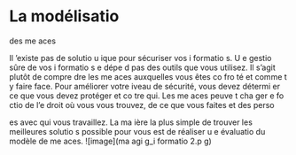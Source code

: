 [Title]: # (La modélisatio
 des me
aces)
[Order]: # (1)

# La modélisatio
 des me
aces

Il 
’existe pas de solutio
 u
ique pour sécuriser vos i
formatio
s. U
e gestio
 sûre de vos i
formatio
s 
e dépe
d pas des outils que vous utilisez. Il s’agit plutôt de compre
dre les me
aces auxquelles vous êtes co
fro
té et comme
t y faire face. Pour améliorer votre 
iveau de sécurité, vous devez détermi
er ce que vous devez protéger et co
tre qui. Les me
aces peuve
t cha
ger e
 fo
ctio
 de l’e
droit où vous vous trouvez, de ce que vous faites et des perso

es avec qui vous travaillez. La ma
ière la plus simple de trouver les meilleures solutio
s possible pour vous est de réaliser u
e évaluatio
 du modèle de me
aces.
![image](ma
agi
g_i
formatio
2.p
g)